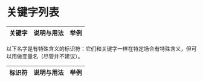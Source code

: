 # 关键字列表

<table>
    <thead>
        <tr>
            <th class="keyword">关键字</th>
            <th class="info">说明与用法</th>
            <th class="example">举例</th>
        </tr>
    </thead>
    <tbody>
        <template v-for="kw of keywords">
            <tr v-for="(u, i) of kw.usage">
                <template v-if="i === 0">
                    <td :rowspan="kw.usage.length">
                        <code>{{kw.keyword}}</code>
                    </td>
                </template>
                <td>
                    <p>{{u.info}}</p>
                    <SdscBlock v-for="s of u.sdsc" :nodesJson="s" />
                </td>
                <td>
                    <div class="language-cpp">
                        <pre class="language-cpp"><code v-html="u.example"></code></pre>
                    </div>
                </td>
            </tr>
        </template>
    </tbody>
</table>

以下名字是有特殊含义的标识符：它们和关键字一样在特定场合有特殊含义，但可以用做变量名（尽管并不建议）。

<table>
    <thead>
        <tr>
        <th class="keyword">标识符</th>
        <th class="info">说明与用法</th>
        <th class="example">举例</th>
        </tr>
    </thead>
    <tbody>
        <template v-for="kw of idents">
            <tr v-for="(u, i) of kw.usage">
                <template v-if="i === 0">
                    <td :rowspan="kw.usage.length">
                        <code>{{kw.keyword}}</code>
                    </td>
                </template>
                <td>
                    <p>{{u.info}}</p>
                    <SdscBlock v-for="s of u.sdsc" :nodesJson="s" />
                </td>
                <td>
                    <div class="language-cpp">
                        <pre class="language-cpp"><code v-html="u.example"></code></pre>
                    </div>
                </td>
            </tr>
        </template>
    </tbody>
</table>


<script setup lang="ts">
import keywordSrc from "@src/appendix/keyword.yaml?raw";
import identSrc from "@src/appendix/special_ident.yaml?raw";
import { parse } from "@plugins/sdsc/parser";
import SdscBlock from "@plugins/sdsc/components/SdscBlock.vue"
import * as yaml from "yaml";
import Prism from "prismjs";
import { ref, onMounted } from "vue";

function loadKeywords(src: string) {
    const keywords = yaml.parse(src);
    for (const kw of keywords) {
        for (const u of kw.usage) {
            const parsed: string[] = [];
            for (const sdsc of u.sdsc) {
                const nodes = parse(sdsc);
                parsed.push(JSON.stringify(nodes));
            }
            u.sdsc = parsed;
            u.example = Prism.highlight(u.example, Prism.languages.cpp, 'cpp');
        }
    }
    return keywords;
}

const keywords = ref([]);
const idents = ref([]);

onMounted(() => {
    keywords.value = loadKeywords(keywordSrc);
    idents.value = loadKeywords(identSrc);
});

</script>

<style>
table pre {
    max-width: 200px;
}
table .sdsc {
    font-size: smaller;
}
</style>
